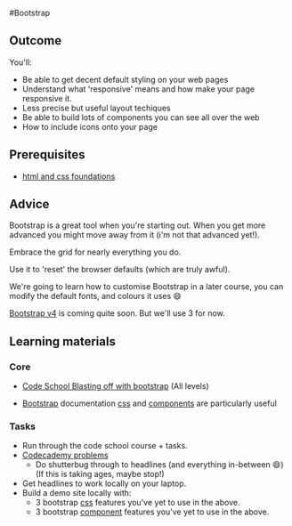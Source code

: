 #Bootstrap

## Outcome

You'll:

* Be able to get decent default styling on your web pages
* Understand what 'responsive' means and how make your page responsive it.
* Less precise but useful layout techiques
* Be able to build lots of components you can see all over the web
* How to include icons onto your page

## Prerequisites

* [html and css foundations](1-html-and-css-foundations.md)

## Advice
Bootstrap is a great tool when you're starting out. When you get more advanced you might move away from it (i'm not that advanced yet!).

Embrace the grid for nearly everything you do.

Use it to 'reset' the browser defaults (which are truly awful).

We're going to learn how to customise Bootstrap in a later course, you can modify the default fonts, and colours it uses :smile:

[Bootstrap v4](http://blog.getbootstrap.com/2015/08/19/bootstrap-4-alpha/) is coming quite soon. But we'll use 3 for now.

## Learning materials

### Core

* [Code School Blasting off with bootstrap](https://www.codeschool.com/courses/blasting-off-with-bootstrap) (All levels)

* [Bootstrap](http://getbootstrap.com/) documentation [css](http://getbootstrap.com/css/) and [components](http://getbootstrap.com/components/) are particularly useful


### Tasks

* Run through the code school course + tasks.
* [Codecademy problems](https://www.codecademy.com/en/courses/html-css-prj)
  * Do shutterbug through to headlines (and everything in-between :smile:) (If this is taking ages, maybe stop!)
* Get headlines to work locally on your laptop.
* Build a demo site locally with:
  * 3 bootstrap [css](http://getbootstrap.com/css/) features you've yet to use in the above.
  * 3 bootstrap [component](http://getbootstrap.com/components/) features you've yet to use in the above.
